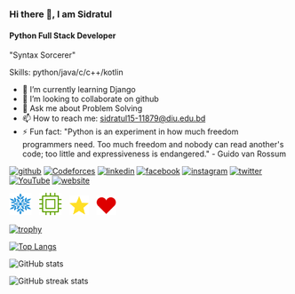 ### Hi there 👋, I am Sidratul
#### Python Full Stack Developer

"Syntax Sorcerer"

Skills: python/java/c/c++/kotlin

- 🌱 I’m currently learning Django 
- 👯 I’m looking to collaborate on github 
- 💬 Ask me about Problem Solving 
- 📫 How to reach me: sidratul15-11879@diu.edu.bd 
- ⚡ Fun fact:  "Python is an experiment in how much freedom programmers need. Too much freedom and nobody can read another's code; too little and expressiveness is endangered." - Guido van Rossum


[<img src='https://cdn.jsdelivr.net/npm/simple-icons@3.0.1/icons/github.svg' alt='github' height='40'>](https://github.com/Sonykhan1121) [<img src='https://cdn.jsdelivr.net/npm/simple-icons@3.0.1/icons/codeforces.svg' alt='Codeforces' height='40'>](https://codeforces.com/profile/Ibrahimovic_The_Lion) [<img src='https://cdn.jsdelivr.net/npm/simple-icons@3.0.1/icons/linkedin.svg' alt='linkedin' height='40'>](https://www.linkedin.com/in/https://www.linkedin.com/in/sidratul-montaha-441b80175//)  [<img src='https://cdn.jsdelivr.net/npm/simple-icons@3.0.1/icons/facebook.svg' alt='facebook' height='40'>](https://www.facebook.com/https://www.facebook.com/sonykhan1121/)  [<img src='https://cdn.jsdelivr.net/npm/simple-icons@3.0.1/icons/instagram.svg' alt='instagram' height='40'>](https://www.instagram.com/https://www.instagram.com/sonykhan1121//)  [<img src='https://cdn.jsdelivr.net/npm/simple-icons@3.0.1/icons/twitter.svg' alt='twitter' height='40'>](https://twitter.com/https://twitter.com/Sidratul183)  [<img src='https://cdn.jsdelivr.net/npm/simple-icons@3.0.1/icons/youtube.svg' alt='YouTube' height='40'>](https://www.youtube.com/channel/https://www.youtube.com/channel/UCiTT9ul3-fFJGjyZR49Z9mA)  [<img src='https://cdn.jsdelivr.net/npm/simple-icons@3.0.1/icons/icloud.svg' alt='website' height='40'>](https://leetcode.com/sidratul15-11879/)  

<a href='https://archiveprogram.github.com/'><img src='https://raw.githubusercontent.com/acervenky/animated-github-badges/master/assets/acbadge.gif' width='40' height='40'></a> <a href='https://docs.github.com/en/developers'><img src='https://raw.githubusercontent.com/acervenky/animated-github-badges/master/assets/devbadge.gif' width='40' height='40'></a> <a href='https://stars.github.com/'><img src='https://raw.githubusercontent.com/acervenky/animated-github-badges/master/assets/starbadge.gif' width='35' height='35'></a> <a href='https://docs.github.com/en/github/supporting-the-open-source-community-with-github-sponsors'><img src='https://raw.githubusercontent.com/acervenky/animated-github-badges/master/assets/sponsorbadge.gif' width='35' height='35'></a> 

[![trophy](https://github-profile-trophy.vercel.app/?username=Sonykhan1121)](https://github.com/ryo-ma/github-profile-trophy)

[![Top Langs](https://github-readme-stats.vercel.app/api/top-langs/?username=Sonykhan1121)](https://github.com/anuraghazra/github-readme-stats)

![GitHub stats](https://github-readme-stats.vercel.app/api?username=Sonykhan1121&show_icons=true&count_private=true)  

![GitHub streak stats](https://streak-stats.demolab.com/?user=Sonykhan1121)  

